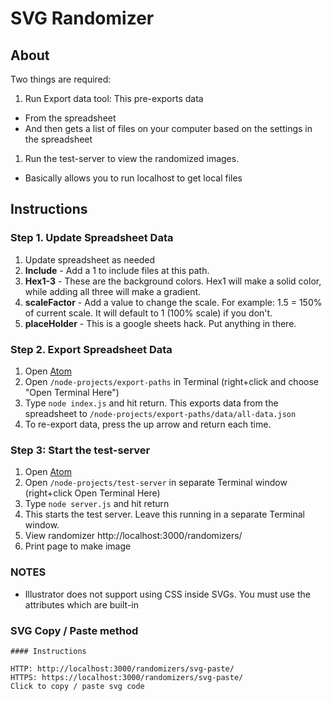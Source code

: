


# SVG Randomizer


## About

Two things are required:

1. Run Export data tool: This pre-exports data
  - From the spreadsheet
  - And then gets a list of files on your computer based on the settings in the spreadsheet
1. Run the test-server to view the randomized images.
  - Basically allows you to run localhost to get local files




## Instructions


### Step 1. Update Spreadsheet Data

1. Update spreadsheet as needed
1. **Include** - Add a 1 to include files at this path.
1. **Hex1-3** - These are the background colors. Hex1 will make a solid color, while adding all three will make a gradient.
1. **scaleFactor** - Add a value to change the scale. For example: 1.5 = 150% of current scale. It will default to 1 (100% scale) if you don't.
1. **placeHolder** - This is a google sheets hack. Put anything in there.


### Step 2. Export Spreadsheet Data

1. Open [Atom](https://atom.io/)
1. Open `/node-projects/export-paths` in Terminal (right+click and choose "Open Terminal Here")
1. Type `node index.js` and hit return. This exports data from the spreadsheet to `/node-projects/export-paths/data/all-data.json`
1. To re-export data, press the up arrow and return each time.


### Step 3: Start the test-server

1. Open [Atom](https://atom.io/)
1. Open `/node-projects/test-server` in separate Terminal window (right+click Open Terminal Here)
1. Type `node server.js` and hit return
1. This starts the test server. Leave this running in a separate Terminal window.
1. View randomizer http://localhost:3000/randomizers/
1. Print page to make image







### NOTES

- Illustrator does not support using CSS inside SVGs. You must use the attributes which are built-in




### SVG Copy / Paste method


~~~
#### Instructions

HTTP: http://localhost:3000/randomizers/svg-paste/
HTTPS: https://localhost:3000/randomizers/svg-paste/
Click to copy / paste svg code
~~~
